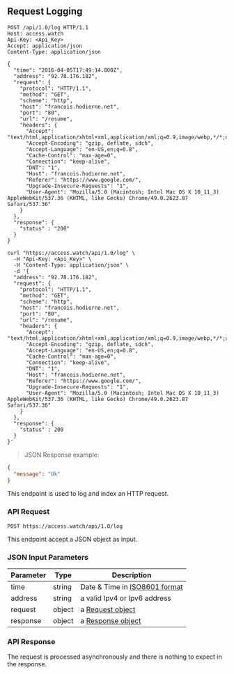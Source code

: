 ## Request Logging

```http
POST /api/1.0/log HTTP/1.1
Host: access.watch
Api-Key: <Api_Key>
Accept: application/json
Content-Type: application/json

{
  "time": "2016-04-05T17:49:14.800Z",
  "address": "92.78.176.182",
  "request": {
    "protocol": "HTTP/1.1",
    "method": "GET",
    "scheme": "http",
    "host": "francois.hodierne.net",
    "port": "80",
    "url": "/resume",
    "headers": {
      "Accept": "text/html,application/xhtml+xml,application/xml;q=0.9,image/webp,*/*;q=0.8",
      "Accept-Encoding": "gzip, deflate, sdch",
      "Accept-Language": "en-US,en;q=0.8",
      "Cache-Control": "max-age=0",
      "Connection": "keep-alive",
      "DNT": "1",
      "Host": "francois.hodierne.net",
      "Referer": "https://www.google.com/",
      "Upgrade-Insecure-Requests": "1",
      "User-Agent": "Mozilla/5.0 (Macintosh; Intel Mac OS X 10_11_3) AppleWebKit/537.36 (KHTML, like Gecko) Chrome/49.0.2623.87 Safari/537.36"
    }
  },
  "response": {
    "status" : "200"
  }
}
```

```shell
curl "https://access.watch/api/1.0/log" \
  -H "Api-Key: <Api_Key>" \
  -H "Content-Type: application/json" \
  -d '{
  "address": "92.78.176.182",
  "request": {
    "protocol": "HTTP/1.1",
    "method": "GET",
    "scheme": "http",
    "host": "francois.hodierne.net",
    "port": "80",
    "url": "/resume",
    "headers": {
      "Accept": "text/html,application/xhtml+xml,application/xml;q=0.9,image/webp,*/*;q=0.8",
      "Accept-Encoding": "gzip, deflate, sdch",
      "Accept-Language": "en-US,en;q=0.8",
      "Cache-Control": "max-age=0",
      "Connection": "keep-alive",
      "DNT": "1",
      "Host": "francois.hodierne.net",
      "Referer": "https://www.google.com/",
      "Upgrade-Insecure-Requests": "1",
      "User-Agent": "Mozilla/5.0 (Macintosh; Intel Mac OS X 10_11_3) AppleWebKit/537.36 (KHTML, like Gecko) Chrome/49.0.2623.87 Safari/537.36"
    }
  },
  "response": {
    "status" : 200
  }
}'
```

> JSON Response example:

```json
{
  "message": "Ok"
}
```

This endpoint is used to log and index an HTTP request.

### API Request

`POST https://access.watch/api/1.0/log`

This endpoint accept a JSON object as input.

### JSON Input Parameters

Parameter | Type   | Description
--------- | ------ |-----------
time      | string | Date & Time in [ISO8601 format](https://en.wikipedia.org/wiki/ISO_8601)
address   | string | a valid Ipv4 or Ipv6 address
request   | object | a [Request object](#request-object)
response  | object | a [Response object](#response-object)

### API Response

The request is processed asynchronously and there is nothing to expect in the response.
